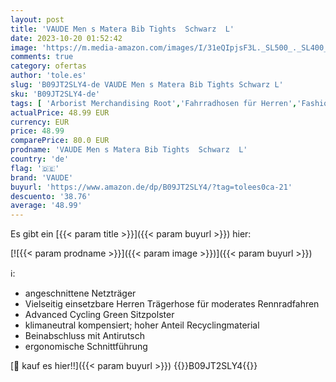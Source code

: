 ```yaml
---
layout: post
title: 'VAUDE Men s Matera Bib Tights  Schwarz  L'
date: 2023-10-20 01:52:42
image: 'https://m.media-amazon.com/images/I/31eQIpjsF3L._SL500_._SL400_.jpg'
comments: true
category: ofertas
author: 'tole.es'
slug: 'B09JT2SLY4-de VAUDE Men s Matera Bib Tights Schwarz L'
sku: 'B09JT2SLY4-de'
tags: [ 'Arborist Merchandising Root','Fahrradhosen für Herren','Fashion','Radsport-Bekleidung','Radsport-Bekleidung für Herren','Radsport-Trägerhosen für Herren','Self Service','Special Features Stores','Sport & Freizeit','Sportartspezifische Bekleidung','Sports-Promotions','ef3a019d-6628-41d5-b303-291126686917_0','ef3a019d-6628-41d5-b303-291126686917_7401','vaude','🇩🇪', ]
actualPrice: 48.99 EUR
currency: EUR
price: 48.99
comparePrice: 80.0 EUR
prodname: 'VAUDE Men s Matera Bib Tights  Schwarz  L'
country: 'de'
flag: '🇩🇪'
brand: 'VAUDE'
buyurl: 'https://www.amazon.de/dp/B09JT2SLY4/?tag=tolees0ca-21'
descuento: '38.76'
average: '48.99'
---
```


Es gibt ein [{{< param title >}}]({{< param buyurl >}}) hier:

[![{{< param prodname >}}]({{< param image >}})]({{< param buyurl >}})

ℹ️:

- angeschnittene Netzträger
- Vielseitig einsetzbare Herren Trägerhose für moderates Rennradfahren
- Advanced Cycling Green Sitzpolster
- klimaneutral kompensiert; hoher Anteil Recyclingmaterial
- Beinabschluss mit Antirutsch
- ergonomische Schnittführung

[🛒 kauf es hier!!]({{< param buyurl >}})
{{<world>}}B09JT2SLY4{{</world>}}
